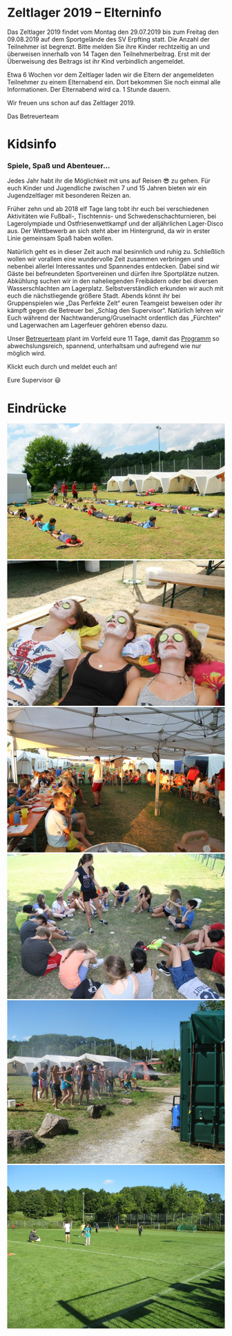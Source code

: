 # Zeltlager 2019 – Elterninfo

Das Zeltlager 2019 findet vom Montag den 29.07.2019 bis zum Freitag den
09.08.2019 auf dem Sportgelände des SV Erpfting statt. Die Anzahl der Teilnehmer ist begrenzt. Bitte melden Sie ihre Kinder rechtzeitig an und überweisen innerhalb von 14 Tagen den Teilnehmerbeitrag. Erst mit der Überweisung des Beitrags ist ihr Kind verbindlich angemeldet.

Etwa 6 Wochen vor dem Zeltlager laden wir die Eltern der angemeldeten
Teilnehmer zu einem Elternabend ein. Dort bekommen Sie noch einmal alle
Informationen. Der Elternabend wird ca. 1 Stunde dauern.

Wir freuen uns schon auf das Zeltlager 2019.

Das Betreuerteam

# Kidsinfo

### Spiele, Spaß und Abenteuer…

Jedes Jahr habt ihr die Möglichkeit mit uns auf Reisen 😎 zu gehen. Für
euch Kinder und Jugendliche zwischen 7 und 15 Jahren bieten wir ein
Jugendzeltlager mit besonderen Reizen an.

Früher zehn und ab 2018 elf Tage lang tobt ihr euch bei verschiedenen
Aktivitäten wie Fußball-, Tischtennis- und Schwedenschachturnieren, bei
Lagerolympiade und Ostfriesenwettkampf und der alljährlichen Lager-Disco
aus. Der Wettbewerb an sich steht aber im Hintergrund, da wir in erster
Linie gemeinsam Spaß haben wollen.

Natürlich geht es in dieser Zeit auch mal besinnlich und ruhig zu.
Schließlich wollen wir vorallem eine wundervolle Zeit zusammen verbringen
und nebenbei allerlei Interessantes und Spannendes entdecken. Dabei sind
wir Gäste bei befreundeten Sportvereinen und dürfen ihre Sportplätze
nutzen. Abkühlung suchen wir in den naheliegenden Freibädern oder bei
diversen Wasserschlachten am Lagerplatz. Selbstverständlich erkunden wir
auch mit euch die nächstliegende größere Stadt. Abends könnt ihr bei
Gruppenspielen wie „Das Perfekte Zelt“ euren Teamgeist beweisen oder ihr
kämpft gegen die Betreuer bei „Schlag den Supervisor“. Natürlich lehren
wir Euch während der Nachtwanderung/Gruselnacht ordentlich das
„Fürchten“ und Lagerwachen am Lagerfeuer gehören ebenso dazu.

Unser [Betreuerteam](team) plant im Vorfeld eure 11 Tage, damit das
[Programm](programm) so abwechslungsreich, spannend, unterhaltsam
und aufregend wie nur möglich wird.

Klickt euch durch und meldet euch an!

Eure Supervisor 😃


# Eindrücke

<div class="row">
	<div class="col">
		<img src="/static/img/programm/SpieleSonne.jpg" alt="Menschenketten in der Sonne">
	</div>
	<div class="col">
		<img src="/static/img/programm/SpieleWellness.jpg" alt="Masken beim Wellness">
	</div>
</div>

<div class="row">
	<div class="col">
		<img src="/static/img/programm/SpieleUeabend.jpg" alt="Ü-Abend">
	</div>
	<div class="col">
		<img src="/static/img/programm/SpieleSchatten.jpg" alt="Werwolf im Schatten">
	</div>
</div>

<div class="row">
	<div class="col">
		<img src="/static/img/programm/SpieleWasser.jpg" alt="Wasserspiele zur Abkühlung an einem heißen Tag">
	</div>
	<div class="col">
		<img src="/static/img/programm/SpieleFussballplatz.jpg" alt="Fußball">
	</div>
</div>
